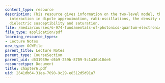 ```yaml
---
content_type: resource
description: This resource gives information on the two-level model, the atom-field
  interaction in dipole approximation, rabi-oscillations, the density operator, and
  dielectric susceptibility and saturation.
file: /media/courses/6-974-fundamentals-of-photonics-quantum-electronics-spring-2006/2641db6431ea70989c29e8512d5d91a7_chapter6.pdf
file_type: application/pdf
learning_resource_types:
- Lecture Notes
ocw_type: OCWFile
parent_title: Lecture Notes
parent_type: CourseSection
parent_uid: d631939e-d6b9-259b-8709-5c1a36b10de6
resourcetype: Document
title: chapter6.pdf
uid: 2641db64-31ea-7098-9c29-e8512d5d91a7
---
```

